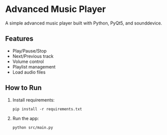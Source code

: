 # Advanced Music Player

A simple advanced music player built with Python, PyQt5, and sounddevice.

## Features

- Play/Pause/Stop
- Next/Previous track
- Volume control
- Playlist management
- Load audio files

## How to Run

1. Install requirements:
   ```
   pip install -r requirements.txt
   ```
2. Run the app:
   ```
   python src/main.py
   ```